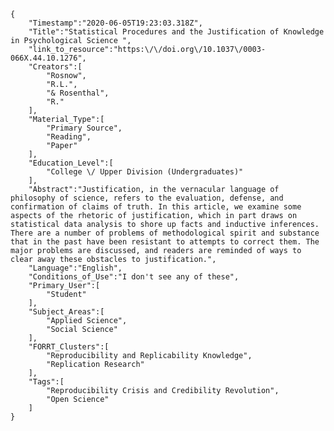 
    {
        "Timestamp":"2020-06-05T19:23:03.318Z",
        "Title":"Statistical Procedures and the Justification of Knowledge in Psychological Science ",
        "link_to_resource":"https:\/\/doi.org\/10.1037\/0003-066X.44.10.1276",
        "Creators":[
            "Rosnow",
            "R.L.",
            "& Rosenthal",
            "R."
        ],
        "Material_Type":[
            "Primary Source",
            "Reading",
            "Paper"
        ],
        "Education_Level":[
            "College \/ Upper Division (Undergraduates)"
        ],
        "Abstract":"Justification, in the vernacular language of philosophy of science, refers to the evaluation, defense, and confirmation of claims of truth. In this article, we examine some aspects of the rhetoric of justification, which in part draws on statistical data analysis to shore up facts and inductive inferences. There are a number of problems of methodological spirit and substance that in the past have been resistant to attempts to correct them. The major problems are discussed, and readers are reminded of ways to clear away these obstacles to justification.",
        "Language":"English",
        "Conditions_of_Use":"I don't see any of these",
        "Primary_User":[
            "Student"
        ],
        "Subject_Areas":[
            "Applied Science",
            "Social Science"
        ],
        "FORRT_Clusters":[
            "Reproducibility and Replicability Knowledge",
            "Replication Research"
        ],
        "Tags":[
            "Reproducibility Crisis and Credibility Revolution",
            "Open Science"
        ]
    }
